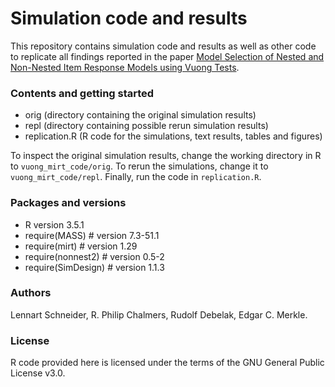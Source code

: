 # Simulation code and results

This repository contains simulation code and results as well as other code to replicate all findings
reported in the paper [Model Selection of Nested and Non-Nested Item Response Models using Vuong
Tests](http://arxiv.org/abs/1810.04734).

### Contents and getting started
* orig (directory containing the original simulation results)
* repl (directory containing possible rerun simulation results)
* replication.R (R code for the simulations, text results, tables and figures)

To inspect the original simulation results, change the working directory in R to
`vuong_mirt_code/orig`. To rerun the simulations, change it to `vuong_mirt_code/repl`. Finally, run
the code in `replication.R`.

### Packages and versions
* R version 3.5.1
* require(MASS) # version 7.3-51.1
* require(mirt) # version 1.29
* require(nonnest2) # version 0.5-2
* require(SimDesign) # version 1.1.3

### Authors
Lennart Schneider, R. Philip Chalmers, Rudolf Debelak, Edgar C. Merkle.

### License
R code provided here is licensed under the terms of the GNU General Public License v3.0.

